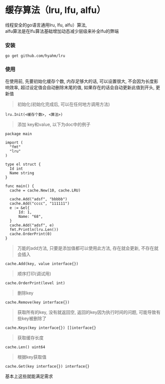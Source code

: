 # 缓存算法（lru, lfu, alfu）
 线程安全的go语言通用lru, lfu, alfu）算法,   
 alfu算法是在lfu算法基础增加动态减少层级来补全lfu的弊端   
### 安装
```
go get github.com/hyahm/lru
```
### 使用

在使用前, 先要初始化缓存个数, 内存足够大的话, 可以设置很大, 不会因为长度影响效率, 
超过设定值会自动删除末尾的值, 如果存在的话会自动更新此值到开头, 更新值
 > 初始化(初始化完成后, 可以在任何地方调用方法)
  ```
  lru.Init(<缓存个数>, <算法>)
  ```
 > 添加 key和value, 以下为doc中的例子
  ```
package main

import (
	"fmt"
	"lru"
)

type el struct {
	Id int
	Name string
}

func main() {
	cache = cache.New(10, cache.LRU)

	cache.Add("adsf", "bbbbb")
	cache.Add("cccc", "111111")
	e := &el{
		Id: 1,
		Name: "68",
	}
	cache.Add("adsf", e)
	fmt.Println(lru.Len())
	cache.OrderPrint(0)
}
```
> 万能的add方法, 只要是添加值都可以使用此方法, 存在就会更新, 不存在就会插入
```
cache.Add(key, value interface{})
```
> 顺序打印(调试用)
```
cache.OrderPrint(level int)
```

> 删除key
```
cache.Remove(key interface{})
```
> 获取所有的key, 没有就返回空, 返回的key因为执行时间的问题, 可能导致有些key被删除了
```
cache.Keys(key interface{}) []interface{}
```
> 获取缓存长度 
```
cache.Len() uint64
```
> 根据key获取值
```
cache.Get(key interface{}) interface{}
```


基本上这些就能满足需求
